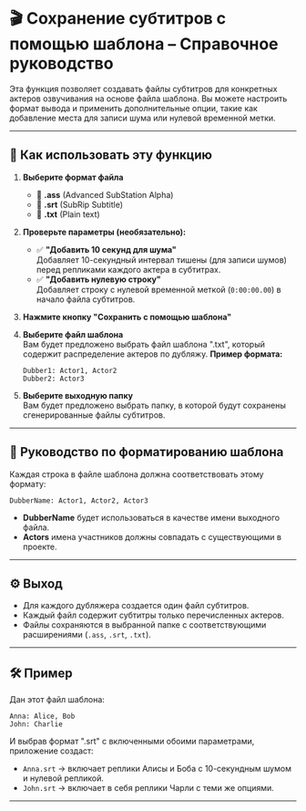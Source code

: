 
# 🎬 Сохранение субтитров с помощью шаблона – Справочное руководство

Эта функция позволяет создавать файлы субтитров для конкретных актеров озвучивания на основе файла шаблона. Вы можете настроить формат вывода и применить дополнительные опции, такие как добавление места для записи шума или нулевой временной метки.

---

## 📝 Как использовать эту функцию

1. **Выберите формат файла**
   - 📄 **.ass** (Advanced SubStation Alpha)
   - 📄 **.srt** (SubRip Subtitle)
   - 📄 **.txt** (Plain text)

2. **Проверьте параметры (необязательно):**
   - ✅ **"Добавить 10 секунд для шума"**  
     Добавляет 10-секундный интервал тишены (для записи шумов) перед репликами каждого актера в субтитрах.
   - ✅ **"Добавить нулевую строку"**  
     Добавляет строку с нулевой временной меткой (`0:00:00.00`) в начало файла субтитров.

3. **Нажмите кнопку "Сохранить с помощью шаблона"**

4. **Выберите файл шаблона**  
   Вам будет предложено выбрать файл шаблона ".txt", который содержит распределение актеров по дубляжу.
   **Пример формата:**
   ```
   Dubber1: Actor1, Actor2
   Dubber2: Actor3
   ```

4. **Выберите выходную папку**  
   Вам будет предложено выбрать папку, в которой будут сохранены сгенерированные файлы субтитров.

---

## 📂 Руководство по форматированию шаблона

Каждая строка в файле шаблона должна соответствовать этому формату:

```
DubberName: Actor1, Actor2, Actor3
```

- **DubberName** будет использоваться в качестве имени выходного файла.
- **Actors** имена участников должны совпадать с существующими в проекте.

---

## ⚙️ Выход

- Для каждого дубляжера создается один файл субтитров.
- Каждый файл содержит субтитры только перечисленных актеров.
- Файлы сохраняются в выбранной папке с соответствующими расширениями (`.ass`, `.srt`, `.txt`).

---

## 🛠 Пример

Дан этот файл шаблона:

```
Anna: Alice, Bob
John: Charlie
```

И выбрав формат ".srt" с включенными обоими параметрами, приложение создаст:

- `Anna.srt` → включает реплики Алисы и Боба с 10-секундным шумом и нулевой репликой.
- `John.srt` → включает в себя реплики Чарли с теми же опциями.

---
